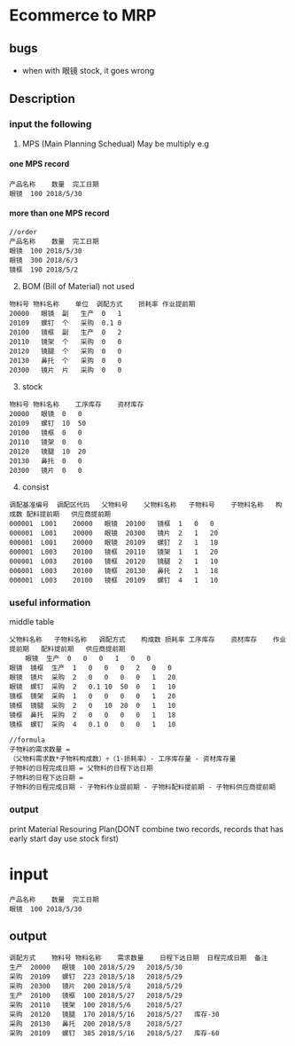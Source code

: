 # Ecommerce to MRP

## bugs

* when with 眼镜 stock, it goes wrong

## Description

### input the following

1. MPS  (Main Planning Schedual) May be multiply
e.g

#### one MPS record

```
产品名称	数量	完工日期
眼镜	100	2018/5/30
```

#### more than one MPS record

```
//order
产品名称	数量	完工日期
眼镜	100	2018/5/30
眼镜	300	2018/6/3
镜框	190	2018/5/2
```

2. BOM (Bill of Material) not used

```
物料号	物料名称	单位	调配方式	损耗率	作业提前期
20000	眼镜	副	生产	0	1
20109	螺钉	个	采购	0.1	0
20100	镜框	副	生产	0	2
20110	镜架	个	采购	0	0
20120	镜腿	个	采购	0	0
20130	鼻托	个	采购	0	0
20300	镜片	片	采购	0	0
```

3. stock

```
物料号	物料名称	工序库存	资材库存
20000	眼镜	0	0
20109	螺钉	10	50
20100	镜框	0	0
20110	镜架	0	0
20120	镜腿	10	20
20130	鼻托	0	0
20300	镜片	0	0
```

4. consist

```
调配基准编号	调配区代码	父物料号	父物料名称	子物料号	子物料名称	构成数	配料提前期	供应商提前期
000001	L001	20000	眼镜	20100	镜框	1	0	0
000001	L001	20000	眼镜	20300	镜片	2	1	20
000001	L001	20000	眼镜	20109	螺钉	2	1	10
000001	L003	20100	镜框	20110	镜架	1	1	20
000001	L003	20100	镜框	20120	镜腿	2	1	10
000001	L003	20100	镜框	20130	鼻托	2	1	18
000001	L003	20100	镜框	20109	螺钉	4	1	10
```

### useful information

middle table
```
父物料名称	子物料名称	调配方式	构成数	损耗率	工序库存	资材库存	作业提前期	配料提前期	供应商提前期
	眼镜	生产	0	0	0	1	0	0
眼镜	镜框	生产	1	0	0	0	2	0	0
眼镜	镜片	采购	2	0	0	0	0	1	20
眼镜	螺钉	采购	2	0.1	10	50	0	1	10
镜框	镜架	采购	1	0	0	0	0	1	20
镜框	镜腿	采购	2	0	10	20	0	1	10
镜框	鼻托	采购	2	0	0	0	0	1	18
镜框	螺钉	采购	4	0.1	0	0	0	1	10

//formula
子物料的需求数量 = 
（父物料需求数*子物料构成数）÷（1-损耗率）- 工序库存量 - 资材库存量 
子物料的日程完成日期 = 父物料的日程下达日期
子物料的日程下达日期 = 
子物料的日程完成日期 - 子物料作业提前期 - 子物料配料提前期 - 子物料供应商提前期
```

### output 

print Material Resouring Plan(DONT combine two records, records that has early start day use stock first)

# input

```
产品名称	数量	完工日期
眼镜	100	2018/5/30
```

## output

```
调配方式	物料号	物料名称	需求数量	日程下达日期	日程完成日期	备注
生产	20000	眼镜	100	2018/5/29	2018/5/30	
采购	20109	螺钉	223	2018/5/18	2018/5/29	
采购	20300	镜片	200	2018/5/8	2018/5/29	
生产	20100	镜框	100	2018/5/27	2018/5/29	
采购	20110	镜架	100	2018/5/6	2018/5/27	
采购	20120	镜腿	170	2018/5/16	2018/5/27	库存-30
采购	20130	鼻托	200	2018/5/8	2018/5/27	
采购	20109	螺钉	385	2018/5/16	2018/5/27	库存-60
```
